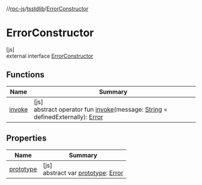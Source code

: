 //[rpc-js](../../../index.md)/[tsstdlib](../index.md)/[ErrorConstructor](index.md)

# ErrorConstructor

[js]\
external interface [ErrorConstructor](index.md)

## Functions

| Name | Summary |
|---|---|
| [invoke](invoke.md) | [js]<br>abstract operator fun [invoke](invoke.md)(message: [String](https://kotlinlang.org/api/latest/jvm/stdlib/kotlin/-string/index.html) = definedExternally): [Error](https://kotlinlang.org/api/latest/jvm/stdlib/kotlin/-error/index.html) |

## Properties

| Name | Summary |
|---|---|
| [prototype](prototype.md) | [js]<br>abstract var [prototype](prototype.md): [Error](https://kotlinlang.org/api/latest/jvm/stdlib/kotlin/-error/index.html) |
